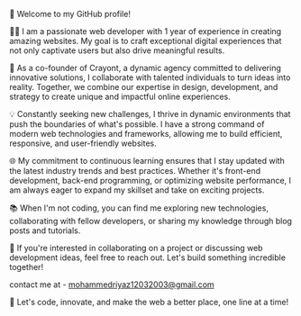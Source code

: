👋 Welcome to my GitHub profile!

👨‍💻 I am a passionate web developer with 1 year of experience in creating amazing websites. My goal is to craft exceptional digital experiences that not only captivate users but also drive meaningful results.

🏢 As a co-founder of Crayont, a dynamic agency committed to delivering innovative solutions, I collaborate with talented individuals to turn ideas into reality. Together, we combine our expertise in design, development, and strategy to create unique and impactful online experiences.

💡 Constantly seeking new challenges, I thrive in dynamic environments that push the boundaries of what's possible. I have a strong command of modern web technologies and frameworks, allowing me to build efficient, responsive, and user-friendly websites.

🌐 My commitment to continuous learning ensures that I stay updated with the latest industry trends and best practices. Whether it's front-end development, back-end programming, or optimizing website performance, I am always eager to expand my skillset and take on exciting projects.

📚 When I'm not coding, you can find me exploring new technologies, collaborating with fellow developers, or sharing my knowledge through blog posts and tutorials.

🤝 If you're interested in collaborating on a project or discussing web development ideas, feel free to reach out. Let's build something incredible together!

contact me at - mohammedriyaz12032003@gmail.com

🚀 Let's code, innovate, and make the web a better place, one line at a time!
